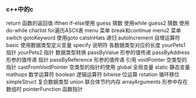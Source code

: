 ### c++中的c
return 函数的返回值
ifthen if-else使用
guess 猜数 使用while
guess2 猜数 使用do-while
charlist for遍历ASCII表
menu 菜单 break和continue
menu2 菜单 switch
gotoKeyword 使用goto
catsInHats 递归
autoIncrement 自增运算符
basic 使用数据类型定义变量
specify 说明符 各数据类型对应的长度
yourPets1 指针
yourPets2 指针 数据类型转换
passByValue 形参的值传递
passByAddress 形参的值传递 指针
passByReference 形参的值传递 引用
voidPointer 空类型的指针
castFromVoidPointer 空类型的指针的使用
global 全局变量
static 静态变量
mathops 数学运算符
boolean 逻辑运算符
bitwise 位运算
rotation 循环移位
simpleStruct 复合数据类型
union 联合体节约内存
arrayArguments 形参中存在数组时
pointerFunction 函数指针